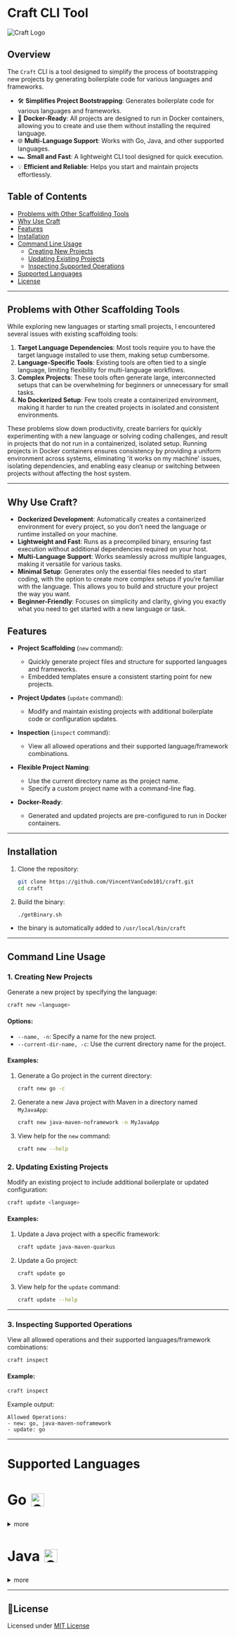 # **Craft CLI Tool**


![Craft Logo](assets/logo.png)

## **Overview**
The `Craft` CLI is a tool designed to simplify the process of bootstrapping new projects by generating boilerplate code for various languages and frameworks.

- 🛠️ **Simplifies Project Bootstrapping**: Generates boilerplate code for various languages and frameworks.  
- 🐳 **Docker-Ready**: All projects are designed to run in Docker containers, allowing you to create and use them without installing the required language.
- 🌐 **Multi-Language Support**: Works with Go, Java, and other supported languages.  
- 🏎️ **Small and Fast**: A lightweight CLI tool designed for quick execution.  
- 💡 **Efficient and Reliable**: Helps you start and maintain projects effortlessly.  

## **Table of Contents**

- [Problems with Other Scaffolding Tools](#problems-with-other-scaffolding-tools)
- [Why Use Craft](#why-use-craft)
- [Features](#features)
- [Installation](#installation)
- [Command Line Usage](#command-line-usage)
  - [Creating New Projects](#1-creating-new-projects)
  - [Updating Existing Projects](#2-updating-existing-projects)
  - [Inspecting Supported Operations](#3-inspecting-supported-operations)
- [Supported Languages](#supported-languages)
- [License](#license)

---
## Problems with Other Scaffolding Tools

While exploring new languages or starting small projects, I encountered several issues with existing scaffolding tools:

1. **Target Language Dependencies**: Most tools require you to have the target language installed to use them, making setup cumbersome.  
2. **Language-Specific Tools**: Existing tools are often tied to a single language, limiting flexibility for multi-language workflows.  
3. **Complex Projects**: These tools often generate large, interconnected setups that can be overwhelming for beginners or unnecessary for small tasks.  
4. **No Dockerized Setup**: Few tools create a containerized environment, making it harder to run the created projects in isolated and consistent environments.

These problems slow down productivity, create barriers for quickly experimenting with a new language or solving coding challenges, and result in projects that do not run in a containerized, isolated setup. Running projects in Docker containers ensures consistency by providing a uniform environment across systems, eliminating 'it works on my machine' issues, isolating dependencies, and enabling easy cleanup or switching between projects without affecting the host system.

---

## **Why Use Craft?**

- **Dockerized Development**: Automatically creates a containerized environment for every project, so you don’t need the language or runtime installed on your machine.
- **Lightweight and Fast**: Runs as a precompiled binary, ensuring fast execution without additional dependencies required on your host.
- **Multi-Language Support**: Works seamlessly across multiple languages, making it versatile for various tasks.
- **Minimal Setup**: Generates only the essential files needed to start coding, with the option to create more complex setups if you’re familiar with the language. This allows you to build and structure your project the way you want.
- **Beginner-Friendly**: Focuses on simplicity and clarity, giving you exactly what you need to get started with a new language or task.

## **Features**

- **Project Scaffolding** (`new` command):
  - Quickly generate project files and structure for supported languages and frameworks.
  - Embedded templates ensure a consistent starting point for new projects.

- **Project Updates** (`update` command):
  - Modify and maintain existing projects with additional boilerplate code or configuration updates.

- **Inspection** (`inspect` command):
  - View all allowed operations and their supported language/framework combinations.

- **Flexible Project Naming**:
  - Use the current directory name as the project name.
  - Specify a custom project name with a command-line flag.

- **Docker-Ready**:
  - Generated and updated projects are pre-configured to run in Docker containers.

---

## **Installation**

1. Clone the repository:
   ```bash
   git clone https://github.com/VincentVanCode101/craft.git
   cd craft
   ```

2. Build the binary:
   ```bash
   ./getBinary.sh
   ```
  - the binary is automatically added to `/usr/local/bin/craft`
---

## **Command Line Usage**

### **1. Creating New Projects**

Generate a new project by specifying the language:
```bash
craft new <language>
```

#### **Options**:
- `--name, -n`: Specify a name for the new project.
- `--current-dir-name, -c`: Use the current directory name for the project.

#### **Examples**:
1. Generate a Go project in the current directory:
   ```bash
   craft new go -c
   ```

2. Generate a new Java project with Maven in a directory named `MyJavaApp`:
   ```bash
   craft new java-maven-noframework -n MyJavaApp
   ```

3. View help for the `new` command:
   ```bash
   craft new --help
   ```

### **2. Updating Existing Projects**

Modify an existing project to include additional boilerplate or updated configuration:
```bash
craft update <language>
```

#### **Examples**:
1. Update a Java project with a specific framework:
   ```bash
   craft update java-maven-quarkus
   ```

2. Update a Go project:
   ```bash
   craft update go
   ```

3. View help for the `update` command:
   ```bash
   craft update --help
   ```

---

### **3. Inspecting Supported Operations**

View all allowed operations and their supported languages/framework combinations:
```bash
craft inspect
```

#### **Example**:
```bash
craft inspect
```
Example output:
```
Allowed Operations:
- new: go, java-maven-noframework
- update: go
```

---


# **Supported Languages**

<h2 style="display: flex; align-items: center; gap: 10px; font-size: 2rem; font-weight: bold; margin-left: 0;">
  Go <img src="./assets/gopher.png" alt="Go Logo" width="30" style="vertical-align: middle;"/>
</h2>

<details>
<summary>more</summary>

- **Allowed Operations**:
  - `new`: Create a new Go project ([Documentation](./docs/go.md)).
  - `update`: Update an existing Go project ([Documentation](./docs/go.md)).
  
#### **Examples**:
1. Create a new Go project:
   ```bash
   craft new go -c
   ```

2. Update an existing Go project:
   ```bash
   craft update go
   ```

[Learn more about crafting new Go projects](./docs/go.md).

</details>

<h2 style="display: flex; align-items: center; gap: 10px; font-size: 2rem; font-weight: bold; margin-left: 0;">
  Java <img src="./assets/java.svg" alt="Go Logo" width="30" style="vertical-align: middle;"/>
</h2>

<details>
<summary>more</summary>

- **Allowed Build Tools and Frameworks**:
  - **Maven**:
    - `noframework`: Create a Java projects without any specific framework. ([Documentation](./docs/java-maven-noframework.md))
    - `spring`: Coming soon...
    - `quarkus`: Coming soon...
  - **Gradle**:
    - `noframework`: Coming soon...
    - `spring`: Coming soon...
    - `quarkus`: Coming soon...

#### **Examples**:
1. Create a new Java project using Maven:
   ```bash
   craft new java-maven-noframework -c
   ```

2. Update an existing Java project:
   ```bash
   craft update java-maven-noframework
   ```

[Learn more about crafting new Java projects](./docs/java-maven-noframework.md).

</details>

---

## **📜License**

Licensed under [MIT License](./LICENSE)
